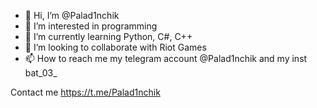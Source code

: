 - 👋 Hi, I’m @Palad1nchik
- 👀 I’m interested in programming
- 🌱 I’m currently learning Python, C#, C++
- 💞️ I’m looking to collaborate with Riot Games
- 📫 How to reach me my telegram account @Palad1nchik and my inst bat_03_

<!---
Palad1nchik/Palad1nchik is a ✨ special ✨ repository because its `README.md` (this file) appears on your GitHub profile.
You can click the Preview link to take a look at your changes.
--->
Contact me 
https://t.me/Palad1nchik
